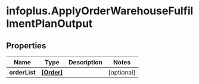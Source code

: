 # infoplus.ApplyOrderWarehouseFulfillmentPlanOutput

## Properties
Name | Type | Description | Notes
------------ | ------------- | ------------- | -------------
**orderList** | [**[Order]**](Order.md) |  | [optional] 


